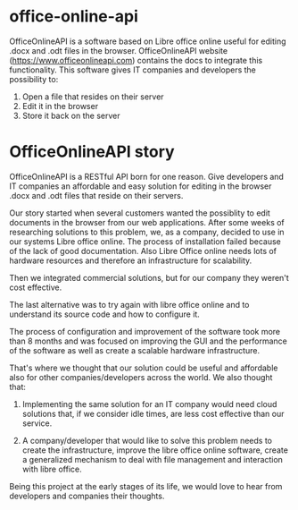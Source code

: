 # office-online-api
OfficeOnlineAPI is a software based on Libre office online useful for editing .docx and .odt files in the browser. OfficeOnlineAPI website (https://www.officeonlineapi.com) contains the docs to integrate this functionality. This software gives IT companies and developers the possibility to:  
1) Open a file that resides on their server
2) Edit it in the browser
3) Store it back on the server

# OfficeOnlineAPI story
OfficeOnlineAPI is a RESTful API born for one reason. Give developers and IT companies an affordable and easy solution for editing in the browser .docx and .odt files that reside on their servers.

Our story started when several customers wanted the possiblity to edit documents in the browser from our web applications.
After some weeks of researching solutions to this problem, we, as a company, decided to use in our systems Libre office online. The process of installation failed because of the lack of good documentation. Also Libre Office online needs lots of hardware resources and therefore an infrastructure for scalability.

Then we integrated commercial solutions, but for our company they weren't cost effective.

The last alternative was to try again with libre office online and to understand its source code and how to configure it.

The process of configuration and improvement of the software took more than 8 months and was focused on improving the GUI and the performance of the software as well as create a scalable hardware infrastructure.

That's where we thought that our solution could be useful and affordable also for other companies/developers across the world.
We also thought that:

1) Implementing the same solution for an IT company would need cloud solutions that, if we consider idle times, are less cost effective than our service.

2) A company/developer that would like to solve this problem needs to create the infrastructure, improve the libre office online software, create a generalized mechanism to deal with file management and interaction with libre office.

Being this project at the early stages of its life, we would love to hear from developers and companies their thoughts.
